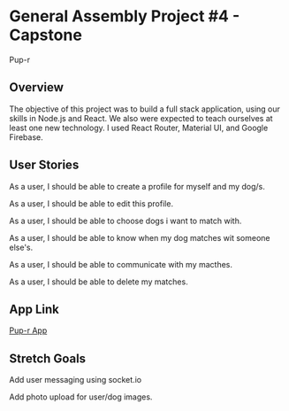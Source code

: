 <h1>General Assembly Project #4 - Capstone</h1>

Pup-r 

<h2>Overview</h2>

The objective of this project was to build a full stack application, using our skills in Node.js and React. We also were expected to teach ourselves at least one new technology.  I used React Router, Material UI, and Google Firebase.

<h2>User Stories</h2>

As a user, I should be able to create a profile for myself and my dog/s.

As a user, I should be able to edit this profile.

As a user, I should be able to choose dogs i want to match with.

As a user, I should be able to know when my dog matches wit someone else's.

As a user, I should be able to communicate with my macthes. 

As a user, I should be able to delete my matches. 

<h2>App Link</h2>

[Pup-r App](https://hidden-woodland-74236.herokuapp.com/)

<h2>Stretch Goals</h2>

Add user messaging using socket.io

Add photo upload for user/dog images.
